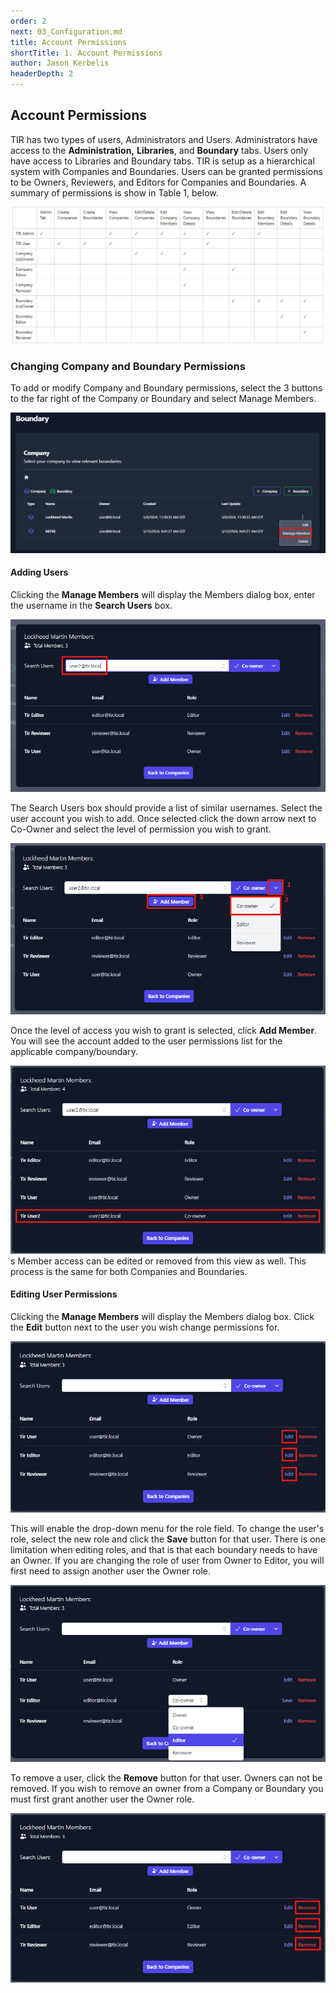 ```yaml
---
order: 2
next: 03_Configuration.md
title: Account Permissions
shortTitle: 1. Account Permissions
author: Jason Kerbelis
headerDepth: 2
---
```


## Account Permissions

TIR has two types of users, Administrators and Users. Administrators have access to the **Administration,** **Libraries**, and **Boundary** tabs. Users only have access to Libraries and Boundary tabs. TIR is setup as a hierarchical system with Companies and Boundaries. Users can be granted permissions to be Owners, Reviewers, and Editors for
Companies and Boundaries. A summary of permissions is show in Table 1, below.

![Table 1: Access Control – User Permissions](../../assets/admin-guide/image1.png "Table 1: Access Control – User Permissions")

### Changing Company and Boundary Permissions

To add or modify Company and Boundary permissions, select the 3 buttons to the far right of the Company or Boundary and select Manage Members.

![Figure 1: Modify Company/Boundary Permissions](../../assets/admin-guide/ModifyCompanyPermissions.png "Figure 1: Modify Company/Boundary Permissions")

#### Adding Users

Clicking the **Manage Members** will display the Members dialog box, enter the username in the **Search Users** box.

![Figure 2: Adding Members – Search Users](../../assets/admin-guide/ModifyCompanyPermissions2.png "Figure 2: Adding Members – Search Users")

The Search Users box should provide a list of similar usernames. Select the user account you wish to add. Once selected click the down arrow next to Co-Owner and select the level of permission you wish to grant.

![Figure 3: Manage Members – Choose level of Access](../../assets/admin-guide/ModifyCompanyPermissions3.png "Figure 3: Manage Members – Choose level of Access")

Once the level of access you wish to grant is selected, click **Add Member**. You will see the account added to the user permissions list for the applicable company/boundary.

![Figure 4: Member Access – User Added with Co-owner Role](../../assets/admin-guide/ModifyCompanyPermissions4.png "Figure 4: Member Access – User Added with Co-owner Role")
s
Member access can be edited or removed from this view as well. This process is the same for both Companies and Boundaries.

#### Editing User Permissions

Clicking the **Manage Members** will display the Members dialog box. Click the **Edit** button next to the user you wish change permissions for.

![Figure 5: Edit User Permissions](../../assets/admin-guide/EditUserPermissions.png "Figure 5: Edit User Permissions")

This will enable the drop-down menu for the role field. To change the user's role, select the new role and click the **Save** button for that user. There is one limitation when editing roles, and that is that each boundary needs to have an Owner. If you are changing the role of user from Owner to Editor, you will first need to assign another user the Owner role.

![Figure 6: Edit User Role](../../assets/admin-guide/EditUserPermissions2.png "Figure 6: Edit User Role")

To remove a user, click the **Remove** button for that user. Owners can not be removed. If you wish to remove an owner from a Company or Boundary you must first grant another user the Owner role.

![Figure 7: Remove User](../../assets/admin-guide/RemoveUser.png "Figure 7: Remove User")
